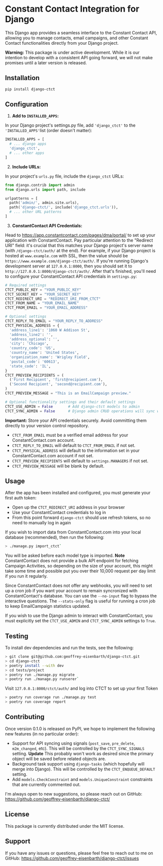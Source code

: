 # Constant Contact Integration for Django

This Django app provides a seamless interface to the Constant Contact API, allowing you to manage contacts, email campaigns, and other Constant Contact functionalities directly from your Django project.

**Warning:** This package is under active development. While it is our intention to develop with a consistent API going forward, we will not make promises until a later version is released.

## Installation

```bash
pip install django-ctct
```

## Configuration

1) **Add to `INSTALLED_APPS`:**

In your Django project's settings.py file, add `'django_ctct'` to the `'INSTALLED_APPS'`list (order doesn't matter):

```python
INSTALLED_APPS = [
  # ... django apps
  'django_ctct',
  # ... other apps
]
```

2) **Include URLs:**

In your project's `urls.py` file, include the `django_ctct` URLs:

```python
from django.contrib import admin
from django.urls import path, include

urlpatterns = [
  path('admin/', admin.site.urls),
  path('django-ctct/', include('django_ctct.urls')),
  # ... other URL patterns
]
```
3) **ConstantContact API Credentials:**

Head to https://app.constantcontact.com/pages/dma/portal/ to set up your application with ConstantContact.
Pay particular attention to the "Redirect URI" field: it's crucial that this matches your Django project's server name (with `/django-ctct/auth/` at the end).
For example, if your Django project is hosted at `www.example.com` with SSL, then the value should be `https://www.example.com/django-ctct/auth/`.
If you're running Django's development server at `127.0.0.1:8000`, then you should set it to `http://127.0.0.1:8000/django-ctct/auth/`.
After that's finished, you'll need to configure your ConstantContact API credentials in `settings.py`:

```python
# Required settings
CTCT_PUBLIC_KEY = "YOUR_PUBLIC_KEY"
CTCT_SECRET_KEY = "YOUR_SECRET_KEY"
CTCT_REDIRECT_URI = "REDIRECT_URI_FROM_CTCT"
CTCT_FROM_NAME = "YOUR_EMAIL_NAME"
CTCT_FROM_EMAIL = "YOUR_EMAIL_ADDRESS"

# Optional settings
CTCT_REPLY_TO_EMAIL = "YOUR_REPLY_TO_ADDRESS"
CTCT_PHYSICAL_ADDRESS = {
  'address_line1': '1060 W Addison St',
  'address_line2': '',
  'address_optional': '',
  'city': 'Chicago',
  'country_code': 'US',
  'country_name': 'United States',
  'organization_name': 'Wrigley Field',
  'postal_code': '60613',
  'state_code': 'IL',
}
CTCT_PREVIEW_RECIPIENTS = (
  ('First Recipient', 'first@recipient.com'),
  ('Second Recipient', 'second@recipient.com'),
)
CTCT_PREVIEW_MESSAGE = "This is an EmailCampaign preview."

# Optional functionality settings and their default settings
CTCT_USE_ADMIN = False       # Add django-ctct models to admin
CTCT_SYNC_ADMIN = False      # Django admin CRUD operations will sync with ctct account
```

**Important:** Store your API credentials securely. Avoid committing them directly to your version control repository.

  * `CTCT_FROM_EMAIL` must be a verified email address for your ConstantContact.com account.
  * `CTCT_REPLY_TO_EMAIL` will default to `CTCT_FROM_EMAIL` if not set.
  * `CTCT_PHYSICAL_ADDRESS` will default to the information set in your ConstantContact.com account if not set.
  * `CTCT_PREVIEW_RECIPIENTS` will default to `settings.MANAGERS` if not set.
  * `CTCT_PREVIEW_MESSAGE` will be blank by default.


## Usage

After the app has been installed and configured, you must generate your first auth token:
  * Open up the `CTCT_REDIRECT_URI` address in your browser
  * Use your ConstantContact credentials to log in
  * From this point forward `django-ctct` should use refresh tokens, so no need to manually log in again

If you wish to import data from ConstantContact.com into your local database (recommended), then run the following:

```bash
> ./manage.py import_ctct`
```

You will be asked before each model type is imported. **Note** ConstantContact does not provide a bulk API endpoint for fetching Campaign Activities, so depending on the size of your account, this might take some time and possible put you over their 10,000 request per day limit if you run it regularly.

Since ConstantContact does not offer any webhooks, you will need to set up a cron job if you want your account to remain syncronized with ConstantContact's database. You can use the `--no-input` flag to bypass the interactive questions. The `--stats-only` flag is useful for running a cron job to keep EmailCampaign statistics updated.

If you wish to use the Django admin to interact with ConstantContact, you must explicitly set the `CTCT_USE_ADMIN` and `CTCT_SYNC_ADMIN` settings to `True`.

## Testing

To install dev dependencies and run the tests, see the following:

```bash
> git clone git@github.com:geoffrey-eisenbarth/django-ctct.git
> cd django-ctct
> poetry install --with dev
> cd tests/project
> poetry run ./manage.py migrate
> poetry run ./manage.py runserer`
```
Visit `127.0.0.1:8000/ctct/auth/` and log into CTCT to set up your first Token

```bash
> poetry run coverage run ./manage.py test
> poetry run coverage report
```

## Contributing

Once version 0.1.0 is released on PyPI, we hope to implement the following new features (in no particular order):

  * Support for API syncing using signals (`post_save`, `pre_delete`, `m2m_changed`, etc). This will be controlled by the `CTCT_SYNC_SIGNALS` setting. **Update** This probably won't work as desired since the primary object will be saved before related objects are.
  * Background task support using `django-tasks` (which hopefully will merge into Django). This will be controlled by the `CTCT_ENQUEUE_DEFAULT` setting. 
  * Add `models.CheckConstraint` and `models.UniqueConstraint` constraints that are currently commented out.
  

I'm always open to new suggestions, so please reach out on GitHub: https://github.com/geoffrey-eisenbarth/django-ctct/

 
## License

This package is currently distributed under the MIT license.


## Support

If you have any issues or questions, please feel free to reach out to me on GitHub: https://github.com/geoffrey-eisenbarth/django-ctct/issues

